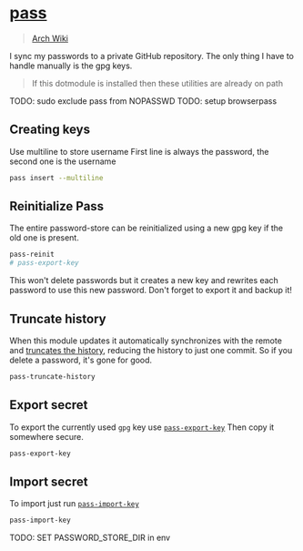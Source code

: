 # [pass](https://www.passwordstore.org/)

> [Arch Wiki](https://wiki.archlinux.org/index.php/Pass)

I sync my passwords to a private GitHub repository.
The only thing I have to handle manually is the gpg keys.

> If this dotmodule is installed then these utilities are already on path

TODO: sudo exclude pass from NOPASSWD
TODO: setup browserpass

## Creating keys

Use multiline to store username
First line is always the password, the second one is the username

```sh
pass insert --multiline
```

## Reinitialize Pass

The entire password-store can be reinitialized using a new gpg key if the old
one is present.

```sh
pass-reinit
# pass-export-key
```

This won't delete passwords but it creates a new key and rewrites each
password to use this new password. Don't forget to export it and backup it!

## Truncate history

When this module updates it automatically synchronizes with the remote
and [truncates the history](./.pass/bin/pass-truncate-history), reducing the
history to just one commit. So if you delete a password, it's gone for good.

```sh
pass-truncate-history
```

## Export secret

To export the currently used `gpg` key use
[`pass-export-key`](./.pass/bin/pass-export-key)
Then copy it somewhere secure.

```sh
pass-export-key
```

## Import secret

To import just run [`pass-import-key`](./.pass/bin/pass-import-key)

```sh
pass-import-key
```

TODO: SET PASSWORD_STORE_DIR in env
